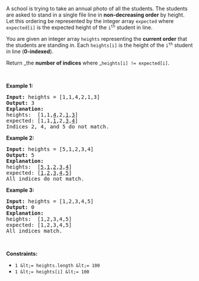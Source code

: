 A school is trying to take an annual photo of all the students. The students are asked to stand in a single file line in __non-decreasing order__ by height. Let this ordering be represented by the integer array `` expected `` where `` expected[i] `` is the expected height of the <code>i<sup>th</sup></code> student in line.

You are given an integer array `` heights `` representing the __current order__ that the students are standing in. Each `` heights[i] `` is the height of the <code>i<sup>th</sup></code> student in line (__0-indexed__).

Return _the __number of indices__ where _`` heights[i] != expected[i] ``.

&nbsp;

__Example 1:__

<pre>
<strong>Input:</strong> heights = [1,1,4,2,1,3]
<strong>Output:</strong> 3
<strong>Explanation:</strong> 
heights:  [1,1,<u>4</u>,2,<u>1</u>,<u>3</u>]
expected: [1,1,<u>1</u>,2,<u>3</u>,<u>4</u>]
Indices 2, 4, and 5 do not match.
</pre>

__Example 2:__

<pre>
<strong>Input:</strong> heights = [5,1,2,3,4]
<strong>Output:</strong> 5
<strong>Explanation:</strong>
heights:  [<u>5</u>,<u>1</u>,<u>2</u>,<u>3</u>,<u>4</u>]
expected: [<u>1</u>,<u>2</u>,<u>3</u>,<u>4</u>,<u>5</u>]
All indices do not match.
</pre>

__Example 3:__

<pre>
<strong>Input:</strong> heights = [1,2,3,4,5]
<strong>Output:</strong> 0
<strong>Explanation:</strong>
heights:  [1,2,3,4,5]
expected: [1,2,3,4,5]
All indices match.
</pre>

&nbsp;

__Constraints:__

*   `` 1 &lt;= heights.length &lt;= 100 ``
*   `` 1 &lt;= heights[i] &lt;= 100 ``